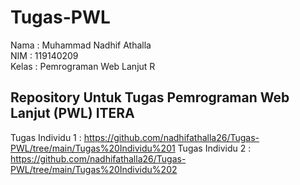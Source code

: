 # Tugas-PWL
Nama : Muhammad Nadhif Athalla </br>
NIM : 119140209 </br>
Kelas : Pemrograman Web Lanjut R <br/>

## Repository Untuk Tugas Pemrograman Web Lanjut (PWL) ITERA
Tugas Individu 1 : https://github.com/nadhifathalla26/Tugas-PWL/tree/main/Tugas%20Individu%201
Tugas Individu 2 : https://github.com/nadhifathalla26/Tugas-PWL/tree/main/Tugas%20Individu%202
